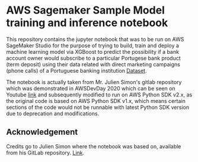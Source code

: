 # AWS Sagemaker Sample Model training and inference notebook
This repository contains the jupyter notebook that was to be run on AWS SageMaker Studio for the purpose of trying to build, train and deploy a machine learning model via XGBoost to predict the possibility if a bank account owner would subscribe to a particular Portugese bank product (term deposit) using their data related with direct marketing campaigns (phone calls) of a Portuguese banking institution [Dataset](https://archive.ics.uci.edu/ml/datasets/bank+marketing).

The notebook is actually taken from Mr. Julien Simon's gitlab repository which was demonstrated in AWSDevDay 2020 which can be seen on Youtube [link](https://www.youtube.com/watch?v=sOUhLiI85sU) and subsequently modified to run on AWS Python SDK v2.x, as the original code is based on AWS Python SDK v1.x, which means certain sections of the code would not be runnable with latest Python SDK version due to deprecation and modifications.

## Acknowledgement
Credits go to Julien Simon where the notebook was based on, available from his GitLab repository. [Link](https://gitlab.com/juliensimon/awsdevdays2020).
